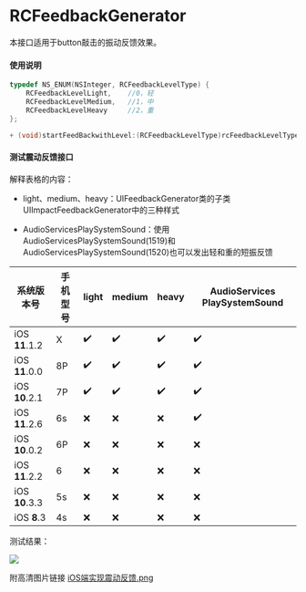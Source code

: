 # RCFeedbackGenerator

本接口适用于button敲击的振动反馈效果。

#### 使用说明

```objective-c
typedef NS_ENUM(NSInteger, RCFeedbackLevelType) {
    RCFeedbackLevelLight,    //0，轻
    RCFeedbackLevelMedium,   //1，中
    RCFeedbackLevelHeavy     //2，重
};

+ (void)startFeedBackwithLevel:(RCFeedbackLevelType)rcFeedbackLevelType;
```

#### 测试震动反馈接口

解释表格的内容：

- light、medium、heavy：UIFeedbackGenerator类的子类UIImpactFeedbackGenerator中的三种样式


- AudioServicesPlaySystemSound：使用AudioServicesPlaySystemSound(1519)和AudioServicesPlaySystemSound(1520)也可以发出轻和重的短振反馈

| 系统版本号     | 手机型号 | light | medium | heavy | AudioServices  PlaySystemSound |
| -------------- | -------- | ----- | ------ | ----- | ------------------------------ |
| iOS **11**.1.2 | X        | ✔️     | ✔️      | ✔️     | ✔️                              |
| iOS **11**.0.0 | 8P       | ✔️     | ✔️      | ✔️     | ✔️                              |
| iOS **10**.2.1 | 7P       | ✔️     | ✔️      | ✔️     | ✔️                              |
| iOS **11**.2.6 | 6s       | ❌     | ❌      | ❌     | ✔️                              |
| iOS **10**.0.2 | 6P       | ❌     | ❌      | ❌     | ❌                              |
| iOS **11**.2.2 | 6        | ❌     | ❌      | ❌     | ❌                              |
| iOS **10**.3.3 | 5s       | ❌     | ❌      | ❌     | ❌                              |
| iOS    **8**.3 | 4s       | ❌     | ❌      | ❌     | ❌                              |

测试结果：

![](http://ov8ee4i4b.bkt.clouddn.com/iOS%E7%AB%AF%E5%AE%9E%E7%8E%B0%E9%9C%87%E5%8A%A8%E5%8F%8D%E9%A6%88.png)

附高清图片链接 [iOS端实现震动反馈.png](http://ov8ee4i4b.bkt.clouddn.com/iOS%E7%AB%AF%E5%AE%9E%E7%8E%B0%E9%9C%87%E5%8A%A8%E5%8F%8D%E9%A6%88.png)